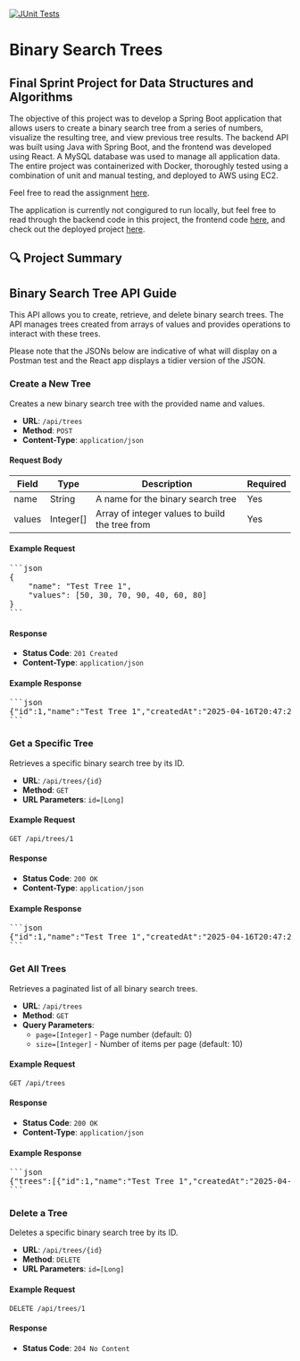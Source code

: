 [![JUnit Tests](https://github.com/BradTheeStallion/DataStructuresAlgorithms_FinalSprint/actions/workflows/ci.yml/badge.svg)](https://github.com/BradTheeStallion/DataStructuresAlgorithms_FinalSprint/actions/workflows/ci.yml)

# Binary Search Trees
## Final Sprint Project for Data Structures and Algorithms
The objective of this project was to develop a Spring Boot application that allows users to create a binary search tree from a series of numbers, visualize the resulting tree, and view previous tree results.
The backend API was built using Java with Spring Boot, and the frontend was developed using React. 
A MySQL database was used to manage all application data.
The entire project was containerized with Docker, thoroughly tested using a combination of unit and manual testing, and deployed to AWS using EC2.

Feel free to read the assignment [here](https://github.com/user-attachments/files/19784294/DSA.Winter.2025.Final.pdf).

The application is currently not congigured to run locally, but feel free to read through the backend code in this project, the frontend code [here](https://github.com/BradTheeStallion/binary-search-tree), and check out the deployed project [here](https://bradtheestallion.github.io/portfolio/binary-tree).

## 🔍 Project Summary
## Binary Search Tree API Guide

This API allows you to create, retrieve, and delete binary search trees. The API manages trees created from arrays of values and provides operations to interact with these trees.

Please note that the JSONs below are indicative of what will display on a Postman test and the React app displays a tidier version of the JSON.

### Create a New Tree

Creates a new binary search tree with the provided name and values.

- **URL**: `/api/trees`
- **Method**: `POST`
- **Content-Type**: `application/json`

#### Request Body

| Field  | Type     | Description                                     | Required |
|--------|----------|-------------------------------------------------|----------|
| name   | String   | A name for the binary search tree               | Yes      |
| values | Integer[] | Array of integer values to build the tree from | Yes      |

#### Example Request

<pre>```json
{
    "name": "Test Tree 1",
    "values": [50, 30, 70, 90, 40, 60, 80]
}
```</pre>

#### Response

- **Status Code**: `201 Created`
- **Content-Type**: `application/json`

#### Example Response

<pre>```json
{"id":1,"name":"Test Tree 1","createdAt":"2025-04-16T20:47:22.765505953","originalInputs":[50,30,70,90,40,60,80],"nodeCount":7,"height":3,"isBalanced":true,"rootNode":{"id":84,"value":50,"left":{"id":85,"value":30,"left":null,"right":{"id":86,"value":40,"left":null,"right":null,"leaf":true},"leaf":false},"right":{"id":87,"value":70,"left":{"id":88,"value":60,"left":null,"right":null,"leaf":true},"right":{"id":89,"value":90,"left":{"id":90,"value":80,"left":null,"right":null,"leaf":true},"right":null,"leaf":false},"leaf":false},"leaf":false}}
```</pre>

### Get a Specific Tree

Retrieves a specific binary search tree by its ID.

- **URL**: `/api/trees/{id}`
- **Method**: `GET`
- **URL Parameters**: `id=[Long]`

#### Example Request

```
GET /api/trees/1
```

#### Response

- **Status Code**: `200 OK`
- **Content-Type**: `application/json`

#### Example Response

<pre>```json
{"id":1,"name":"Test Tree 1","createdAt":"2025-04-16T20:47:22.765506","originalInputs":[50,30,70,90,40,60,80],"nodeCount":7,"height":3,"isBalanced":true,"rootNode":{"id":84,"value":50,"left":{"id":85,"value":30,"left":null,"right":{"id":86,"value":40,"left":null,"right":null,"leaf":true},"leaf":false},"right":{"id":87,"value":70,"left":{"id":88,"value":60,"left":null,"right":null,"leaf":true},"right":{"id":89,"value":90,"left":{"id":90,"value":80,"left":null,"right":null,"leaf":true},"right":null,"leaf":false},"leaf":false},"leaf":false}}
```</pre>

### Get All Trees

Retrieves a paginated list of all binary search trees.

- **URL**: `/api/trees`
- **Method**: `GET`
- **Query Parameters**:
  - `page=[Integer]` - Page number (default: 0)
  - `size=[Integer]` - Number of items per page (default: 10)

#### Example Request

```
GET /api/trees
```

#### Response

- **Status Code**: `200 OK`
- **Content-Type**: `application/json`

#### Example Response

<pre>```json
{"trees":[{"id":1,"name":"Test Tree 1","createdAt":"2025-04-16T20:47:22.765506","nodeCount":7,"height":3,"isBalanced":true},{"id":2,"name":"test","createdAt":"2025-04-16T19:25:21.749214","nodeCount":7,"height":5,"isBalanced":false},{"id":3,"name":"uhjfv","createdAt":"2025-04-16T19:16:28.762452","nodeCount":6,"height":4,"isBalanced":false},{"id":4,"name":"Manual Test","createdAt":"2025-04-16T18:43:07.804892","nodeCount":6,"height":4,"isBalanced":false}],"totalCount":4,"page":0,"size":5}
```</pre>

### Delete a Tree

Deletes a specific binary search tree by its ID.

- **URL**: `/api/trees/{id}`
- **Method**: `DELETE`
- **URL Parameters**: `id=[Long]`

#### Example Request

```
DELETE /api/trees/1
```

#### Response

- **Status Code**: `204 No Content`
